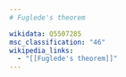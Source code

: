```yaml
---
# Fuglede's theorem

wikidata: Q5507285
msc_classification: "46"
wikipedia_links:
  - "[[Fuglede's theorem]]"
---
```

